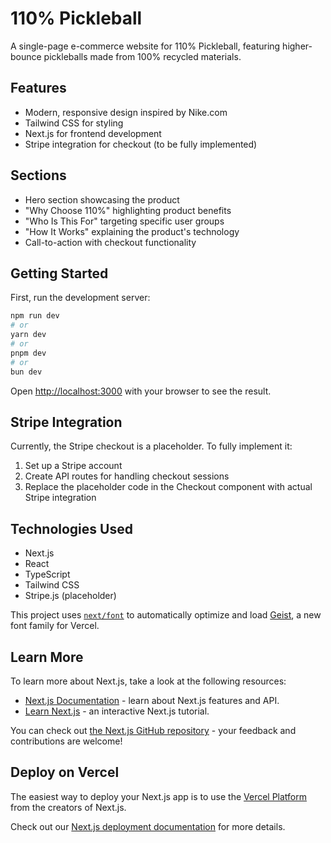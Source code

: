 # 110% Pickleball

A single-page e-commerce website for 110% Pickleball, featuring higher-bounce pickleballs made from 100% recycled materials.

## Features

- Modern, responsive design inspired by Nike.com
- Tailwind CSS for styling
- Next.js for frontend development
- Stripe integration for checkout (to be fully implemented)

## Sections

- Hero section showcasing the product
- "Why Choose 110%" highlighting product benefits
- "Who Is This For" targeting specific user groups
- "How It Works" explaining the product's technology
- Call-to-action with checkout functionality

## Getting Started

First, run the development server:

```bash
npm run dev
# or
yarn dev
# or
pnpm dev
# or
bun dev
```

Open [http://localhost:3000](http://localhost:3000) with your browser to see the result.

## Stripe Integration

Currently, the Stripe checkout is a placeholder. To fully implement it:

1. Set up a Stripe account
2. Create API routes for handling checkout sessions
3. Replace the placeholder code in the Checkout component with actual Stripe integration

## Technologies Used

- Next.js
- React
- TypeScript
- Tailwind CSS
- Stripe.js (placeholder)

This project uses [`next/font`](https://nextjs.org/docs/app/building-your-application/optimizing/fonts) to automatically optimize and load [Geist](https://vercel.com/font), a new font family for Vercel.

## Learn More

To learn more about Next.js, take a look at the following resources:

- [Next.js Documentation](https://nextjs.org/docs) - learn about Next.js features and API.
- [Learn Next.js](https://nextjs.org/learn) - an interactive Next.js tutorial.

You can check out [the Next.js GitHub repository](https://github.com/vercel/next.js) - your feedback and contributions are welcome!

## Deploy on Vercel

The easiest way to deploy your Next.js app is to use the [Vercel Platform](https://vercel.com/new?utm_medium=default-template&filter=next.js&utm_source=create-next-app&utm_campaign=create-next-app-readme) from the creators of Next.js.

Check out our [Next.js deployment documentation](https://nextjs.org/docs/app/building-your-application/deploying) for more details.
